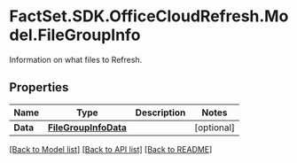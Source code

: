 # FactSet.SDK.OfficeCloudRefresh.Model.FileGroupInfo
Information on what files to Refresh.

## Properties

Name | Type | Description | Notes
------------ | ------------- | ------------- | -------------
**Data** | [**FileGroupInfoData**](FileGroupInfoData.md) |  | [optional] 

[[Back to Model list]](../README.md#documentation-for-models) [[Back to API list]](../README.md#documentation-for-api-endpoints) [[Back to README]](../README.md)

